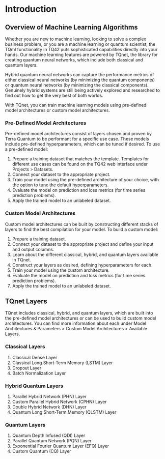 # Introduction

## Overview of Machine Learning Algorithms
Whether you are new to machine learning, looking to solve a complex business problem, or you are a machine learning or quantum scientist, the TQml functionality in TQ42 puts sophisticated capabilities directly into your hands. Our machine learning features are powered by TQnet, the library for creating quantum neural networks, which include both classical and quantum layers.

Hybrid quantum neural networks can capture the performance metrics of either classical neural networks (by minimizing the quantum components) or quantum neural networks (by minimizing the classical components). Genuinely hybrid systems are still being actively explored and researched to find out how to get the very best of both worlds.

With TQnet, you can train machine learning models using pre-defined model architectures or custom model architectures.

### Pre-Defined Model Architectures
Pre-defined model architectures consist of layers chosen and proven by Terra Quantum to be performant for a specific use case. These models include pre-defined hyperparameters, which can be tuned if desired. To use a pre-defined model:
1. Prepare a training dataset that matches the template. Templates for different use cases can be found on the TQ42 web interface under Projects > Datasets.
2. Connect your dataset to the appropriate project.
3. Train your model using the pre-defined architecture of your choice, with the option to tune the default hyperparameters.
4. Evaluate the model on prediction and loss metrics (for time series prediction problems).
5. Apply the trained model to an unlabeled dataset.

### Custom Model Architectures
Custom model architectures can be built by constructing different stacks of layers to find the best compilation for your model. To build a custom model:
1. Prepare a training dataset.
2. Connect your dataset to the appropriate project and define your input and output columns.
3. Learn about the different classical, hybrid, and quantum layers available in TQnet.
4. Construct your layers as desired, defining hyperparameters for each.
5. Train your model using the custom architecture.
6. Evaluate the model on prediction and loss metrics (for time series prediction problems).
7. Apply the trained model to an unlabeled dataset.

## TQnet Layers
TQnet includes classical, hybrid, and quantum layers, which are built into the pre-defined model architectures or can be used to build custom model architectures. You can find more information about each under Model Architectures & Parameters > Custom Model Architectures > Available Layers.

### Classical Layers
1. Classical Dense Layer
2. Classical Long Short-Term Memory (LSTM) Layer
3. Dropout Layer
4. Batch Normalization Layer

### Hybrid Quantum Layers
1. Parallel Hybrid Network (PHN) Layer
2. Custom Parallel Hybrid Network (CPHN) Layer
3. Double Hybrid Network (DHN) Layer
4. Quantum Long Short-Term Memory (QLSTM) Layer

### Quantum Layers
1. Quantum Depth Infused (QDI) Layer
2. Parallel Quantum Network (PQN) Layer
3. Exponential Fourier Quantum Layer (EFQ) Layer
4. Custom Quantum (CQ) Layer
